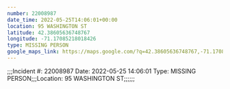 ```yaml
---
number: 22008987
date_time: 2022-05-25T14:06:01+00:00
location: 95 WASHINGTON ST
latitude: 42.38605636748767
longitude: -71.17085218018426
type: MISSING PERSON
google_maps_link: https://maps.google.com/?q=42.38605636748767,-71.17085218018426
---
```


;;;Incident #: 22008987  Date: 2022-05-25 14:06:01   Type: MISSING PERSON;;;Location: 95 WASHINGTON ST;;;;;;
